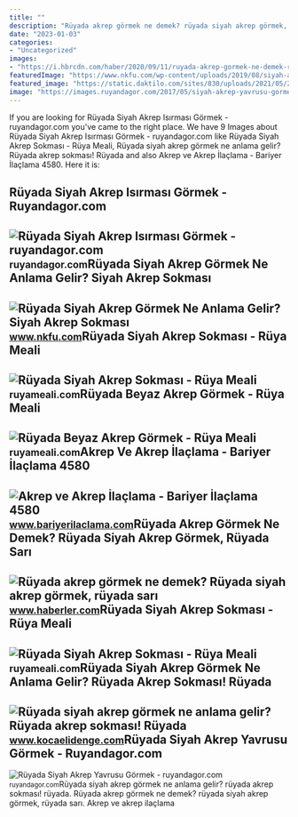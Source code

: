 ```yaml
---
title: ""
description: "Rüyada akrep görmek ne demek? rüyada siyah akrep görmek, rüyada sarı"
date: "2023-01-03"
categories:
- "Uncategorized"
images:
- "https://i.hbrcdn.com/haber/2020/09/11/ruyada-akrep-gormek-ne-demek-ruyada-siyah-akrep-13593179_3580_amp.jpg"
featuredImage: "https://www.nkfu.com/wp-content/uploads/2019/08/siyah-akrep.jpg"
featured_image: "https://static.daktilo.com/sites/830/uploads/2021/05/23/akrep.jpg"
image: "https://images.ruyandagor.com/2017/05/siyah-akrep-yavrusu-gormek-1521.jpg"
---
```


If you are looking for Rüyada Siyah Akrep Isırması Görmek - ruyandagor.com you've came to the right place. We have 9 Images about Rüyada Siyah Akrep Isırması Görmek - ruyandagor.com like Rüyada Siyah Akrep Sokması - Rüya Meali, Rüyada siyah akrep görmek ne anlama gelir? Rüyada akrep sokması! Rüyada and also Akrep ve Akrep İlaçlama - Bariyer İlaçlama 4580. Here it is:

Rüyada Siyah Akrep Isırması Görmek - Ruyandagor.com
---------------------------------------------------

 ![Rüyada Siyah Akrep Isırması Görmek - ruyandagor.com](https://images.ruyandagor.com/2017/05/siyah-akrep-isirmasi-gormek-1402.jpg) <small>ruyandagor.com</small>Rüyada Siyah Akrep Görmek Ne Anlama Gelir? Siyah Akrep Sokması
--------------------------------------------------------------

 ![Rüyada Siyah Akrep Görmek Ne Anlama Gelir? Siyah Akrep Sokması](https://www.nkfu.com/wp-content/uploads/2019/08/siyah-akrep.jpg) <small>www.nkfu.com</small>Rüyada Siyah Akrep Sokması - Rüya Meali
---------------------------------------

 ![Rüyada Siyah Akrep Sokması - Rüya Meali](http://ruyameali.com/wp-content/uploads/2030/01/1-23-810x520.jpg) <small>ruyameali.com</small>Rüyada Beyaz Akrep Görmek - Rüya Meali
--------------------------------------

 ![Rüyada Beyaz Akrep Görmek - Rüya Meali](http://ruyameali.com/wp-content/uploads/2050/01/1-1-810x464.jpeg) <small>ruyameali.com</small>Akrep Ve Akrep İlaçlama - Bariyer İlaçlama 4580
-----------------------------------------------

 ![Akrep ve Akrep İlaçlama - Bariyer İlaçlama 4580](https://www.bariyerilaclama.com/wp-content/uploads/2020/08/akrep-ilaclama-3.jpg) <small>www.bariyerilaclama.com</small>Rüyada Akrep Görmek Ne Demek? Rüyada Siyah Akrep Görmek, Rüyada Sarı
--------------------------------------------------------------------

 ![Rüyada akrep görmek ne demek? Rüyada siyah akrep görmek, rüyada sarı](https://i.hbrcdn.com/haber/2020/09/11/ruyada-akrep-gormek-ne-demek-ruyada-siyah-akrep-13593179_3580_amp.jpg) <small>www.haberler.com</small>Rüyada Siyah Akrep Sokması - Rüya Meali
---------------------------------------

 ![Rüyada Siyah Akrep Sokması - Rüya Meali](https://i.pinimg.com/originals/87/aa/91/87aa910ba615877f60a7805f088c6b4e.jpg) <small>ruyameali.com</small>Rüyada Siyah Akrep Görmek Ne Anlama Gelir? Rüyada Akrep Sokması! Rüyada
-----------------------------------------------------------------------

 ![Rüyada siyah akrep görmek ne anlama gelir? Rüyada akrep sokması! Rüyada](https://static.daktilo.com/sites/830/uploads/2021/05/23/akrep.jpg) <small>www.kocaelidenge.com</small>Rüyada Siyah Akrep Yavrusu Görmek - Ruyandagor.com
--------------------------------------------------

 ![Rüyada Siyah Akrep Yavrusu Görmek - ruyandagor.com](https://images.ruyandagor.com/2017/05/siyah-akrep-yavrusu-gormek-1521.jpg) <small>ruyandagor.com</small>Rüyada siyah akrep görmek ne anlama gelir? rüyada akrep sokması! rüyada. Rüyada akrep görmek ne demek? rüyada siyah akrep görmek, rüyada sarı. Akrep ve akrep i̇laçlama
